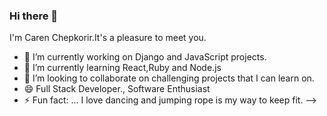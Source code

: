 ### Hi there 👋
I'm Caren Chepkorir.It's a pleasure to meet you.

- 🔭 I’m currently working on Django and JavaScript projects.
- 🌱 I’m currently learning React,Ruby and Node.js
- 👯 I’m looking to collaborate on challenging projects that I can learn on.
- 😄 Full Stack Developer., Software Enthusiast
- ⚡ Fun fact: ...
I love dancing and jumping rope is my way to keep fit. 
-->
